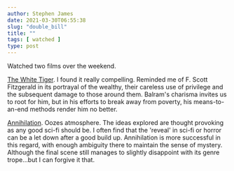 ```yaml
---
author: Stephen James
date: 2021-03-30T06:55:38
slug: "double_bill"
title: ""
tags: [ watched ]
type: post
---
```

Watched two films over the weekend. 

 [The White Tiger](https://m.imdb.com/title/tt6571548/). I found it really compelling. Reminded me of F. Scott Fitzgerald in its portrayal of the wealthy, their careless use of privilege and the subsequent damage to those around them. Balram's charisma invites us to root for him, but in his efforts to break away from poverty, his means-to-an-end methods render him no better.

[Annihilation](https://m.imdb.com/title/tt2798920/). Oozes atmosphere. The ideas explored are thought provoking as any good sci-fi should be. I often find that the 'reveal' in sci-fi or horror can be a let down after a good build up. Annihilation is more successful in this regard, with enough ambiguity there to maintain the sense of mystery. Although the final scene still manages to slightly disappoint with its genre trope...but I can forgive it that. 
